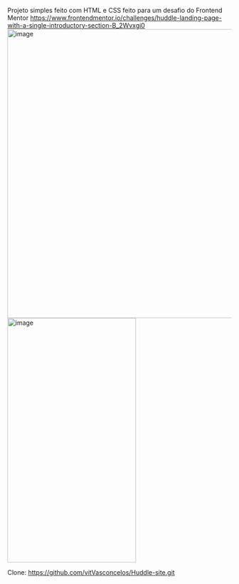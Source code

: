 Projeto simples feito com HTML e CSS feito para um desafio do Frontend Mentor https://www.frontendmentor.io/challenges/huddle-landing-page-with-a-single-introductory-section-B_2Wvxgi0
<img width="1363" height="649" alt="image" src="https://github.com/user-attachments/assets/1b7b3cb9-32d7-4251-9e47-91524a674184" />
<img width="289" height="549" alt="image" src="https://github.com/user-attachments/assets/e91a368f-1b71-4866-bdf2-14ded32abdd3" />

Clone: https://github.com/vitVasconcelos/Huddle-site.git
